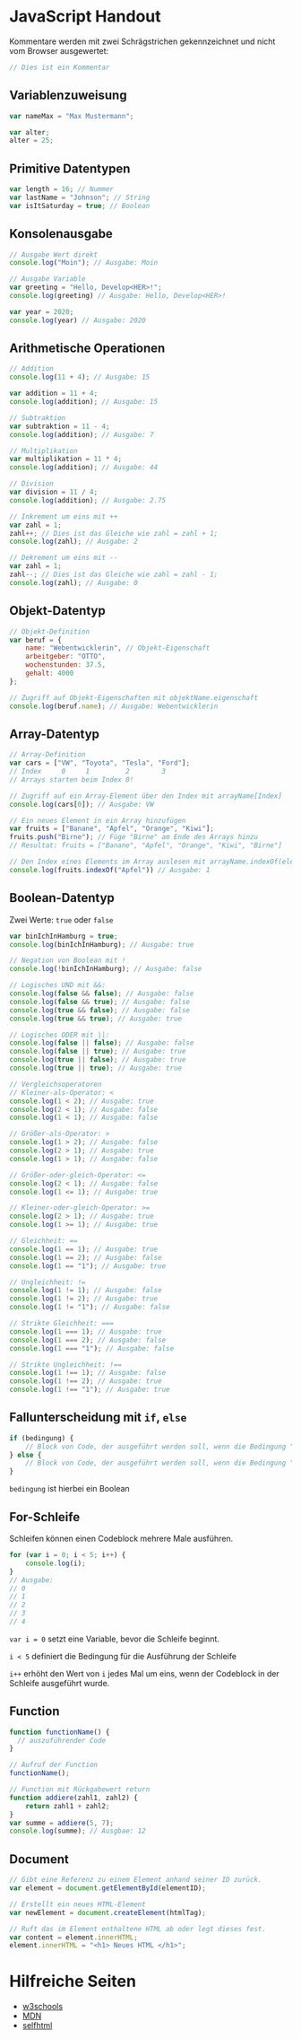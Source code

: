 # JavaScript Handout

Kommentare werden mit zwei Schrägstrichen gekennzeichnet und nicht vom Browser ausgewertet:
```javascript
// Dies ist ein Kommentar
```

## Variablenzuweisung
```javascript
var nameMax = "Max Mustermann";

var alter;
alter = 25;
```

## Primitive Datentypen
```javascript
var length = 16; // Nummer
var lastName = "Johnson"; // String
var isItSaturday = true; // Boolean
```

## Konsolenausgabe
```javascript
// Ausgabe Wert direkt
console.log("Moin"); // Ausgabe: Moin

// Ausgabe Variable
var greeting = "Hello, Develop<HER>!";
console.log(greeting) // Ausgabe: Hello, Develop<HER>!

var year = 2020;
console.log(year) // Ausgabe: 2020
```

## Arithmetische Operationen
```javascript
// Addition
console.log(11 + 4); // Ausgabe: 15

var addition = 11 + 4;
console.log(addition); // Ausgabe: 15

// Subtraktion
var subtraktion = 11 - 4;
console.log(addition); // Ausgabe: 7

// Multiplikation
var multiplikation = 11 * 4;
console.log(addition); // Ausgabe: 44

// Division
var division = 11 / 4;
console.log(addition); // Ausgabe: 2.75

// Inkrement um eins mit ++
var zahl = 1;
zahl++; // Dies ist das Gleiche wie zahl = zahl + 1;
console.log(zahl); // Ausgabe: 2

// Dekrement um eins mit --
var zahl = 1;
zahl--; // Dies ist das Gleiche wie zahl = zahl - 1;
console.log(zahl); // Ausgabe: 0
```

## Objekt-Datentyp
```javascript
// Objekt-Definition
var beruf = {
    name: "Webentwicklerin", // Objekt-Eigenschaft
    arbeitgeber: "OTTO",
    wochenstunden: 37.5,
    gehalt: 4000
};

// Zugriff auf Objekt-Eigenschaften mit objektName.eigenschaft
console.log(beruf.name); // Ausgabe: Webentwicklerin
```

## Array-Datentyp
```javascript
// Array-Definition
var cars = ["VW", "Toyota", "Tesla", "Ford"]; 
// Index     0     1         2        3
// Arrays starten beim Index 0!

// Zugriff auf ein Array-Element über den Index mit arrayName[Index]
console.log(cars[0]); // Ausgabe: VW

// Ein neues Element in ein Array hinzufügen
var fruits = ["Banane", "Apfel", "Orange", "Kiwi"];
fruits.push("Birne"); // Füge "Birne" am Ende des Arrays hinzu
// Resultat: fruits = ["Banane", "Apfel", "Orange", "Kiwi", "Birne"]

// Den Index eines Elements im Array auslesen mit arrayName.indexOf(elementImArray);
console.log(fruits.indexOf("Apfel")) // Ausgabe: 1
```

## Boolean-Datentyp
Zwei Werte: `true` oder `false`
```javascript
var binIchInHamburg = true;
console.log(binIchInHamburg); // Ausgabe: true

// Negation von Boolean mit !
console.log(!binIchInHamburg); // Ausgabe: false

// Logisches UND mit &&: 
console.log(false && false); // Ausgabe: false
console.log(false && true); // Ausgabe: false
console.log(true && false); // Ausgabe: false
console.log(true && true); // Ausgabe: true

// Logisches ODER mit ||: 
console.log(false || false); // Ausgabe: false
console.log(false || true); // Ausgabe: true
console.log(true || false); // Ausgabe: true
console.log(true || true); // Ausgabe: true

// Vergleichsoperatoren
// Kleiner-als-Operator: <
console.log(1 < 2); // Ausgabe: true
console.log(2 < 1); // Ausgabe: false
console.log(1 < 1); // Ausgabe: false

// Größer-als-Operator: >
console.log(1 > 2); // Ausgabe: false
console.log(2 > 1); // Ausgabe: true
console.log(1 > 1); // Ausgabe: false

// Größer-oder-gleich-Operator: <=
console.log(2 < 1); // Ausgabe: false
console.log(1 <= 1); // Ausgabe: true

// Kleiner-oder-gleich-Operator: >=
console.log(2 > 1); // Ausgabe: true
console.log(1 >= 1); // Ausgabe: true

// Gleichheit: ==
console.log(1 == 1); // Ausgabe: true
console.log(1 == 2); // Ausgabe: false
console.log(1 == "1"); // Ausgabe: true

// Ungleichheit: !=
console.log(1 != 1); // Ausgabe: false
console.log(1 != 2); // Ausgabe: true
console.log(1 != "1"); // Ausgabe: false

// Strikte Gleichheit: ===
console.log(1 === 1); // Ausgabe: true
console.log(1 === 2); // Ausgabe: false
console.log(1 === "1"); // Ausgabe: false

// Strikte Ungleichheit: !==
console.log(1 !== 1); // Ausgabe: false
console.log(1 !== 2); // Ausgabe: true
console.log(1 !== "1"); // Ausgabe: true
```

## Fallunterscheidung mit `if`, `else`
```javascript
if (bedingung) {
    // Block von Code, der ausgeführt werden soll, wenn die Bedingung "bedingung" true ist
} else {
    // Block von Code, der ausgeführt werden soll, wenn die Bedingung "bedingung" false ist
}
```
`bedingung` ist hierbei ein Boolean

## For-Schleife
Schleifen können einen Codeblock mehrere Male ausführen.
```javascript
for (var i = 0; i < 5; i++) {
    console.log(i);
}
// Ausgabe: 
// 0
// 1
// 2
// 3
// 4
```
`var i = 0` setzt eine Variable, bevor die Schleife beginnt.

`i < 5` definiert die Bedingung für die Ausführung der Schleife

`i++` erhöht den Wert von `i` jedes Mal um eins, wenn der Codeblock in der Schleife ausgeführt wurde.


## Function
```javascript
function functionName() {
  // auszuführender Code
}

// Aufruf der Function
functionName();

// Function mit Rückgabewert return
function addiere(zahl1, zahl2) {
    return zahl1 + zahl2;
}
var summe = addiere(5, 7);
console.log(summe); // Ausgbae: 12
```

## Document 
```javascript
// Gibt eine Referenz zu einem Element anhand seiner ID zurück.
var element = document.getElementById(elementID);

// Erstellt ein neues HTML-Element
var newElement = document.createElement(htmlTag);

// Ruft das im Element enthaltene HTML ab oder legt dieses fest.
var content = element.innerHTML;
element.innerHTML = "<h1> Neues HTML </h1>";
```

# Hilfreiche Seiten
* [w3schools](https://www.w3schools.com/)
* [MDN](https://developer.mozilla.org/de/)
* [selfhtml](https://wiki.selfhtml.org/)